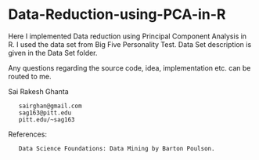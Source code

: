 # Data-Reduction-using-PCA-in-R

Here I implemented Data reduction using Principal Component Analysis in R. I used the data set from Big Five Personality Test. Data Set description is given in the Data Set folder. 

Any questions regarding the source code, idea, implementation etc. can be routed to me.

Sai Rakesh Ghanta

       sairghan@gmail.com
       sag163@pitt.edu
       pitt.edu/~sag163
       
References:

       Data Science Foundations: Data Mining by Barton Poulson.
